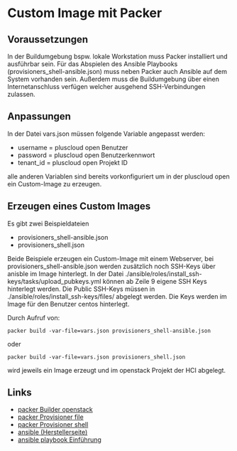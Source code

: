 # Custom Image mit Packer

## Voraussetzungen
In der Buildumgebung bspw. lokale Workstation muss Packer installiert und ausführbar sein. Für das Abspielen des Ansible Playbooks (provisioners_shell-ansible.json) muss neben Packer auch Ansible auf dem System vorhanden sein. Außerdem muss die Buildumgebung über einen Internetanschluss verfügen welcher ausgehend SSH-Verbindungen zulassen.

## Anpassungen
In der Datei vars.json müssen folgende Variable angepasst werden:

- username = pluscloud open Benutzer
- password = pluscloud open Benutzerkennwort
- tenant_id = pluscloud open Projekt ID

alle anderen Variablen sind bereits vorkonfiguriert um in der pluscloud open ein Custom-Image zu erzeugen.

## Erzeugen eines Custom Images
Es gibt zwei Beispieldateien 

- provisioners_shell-ansible.json 
- provisioners_shell.json 

Beide Beispiele erzeugen ein Custom-Image mit einem Webserver, bei provisioners_shell-ansible.json werden zusätzlich noch SSH-Keys über anisble im Image hinterlegt. In der Datei ./ansible/roles/install_ssh-keys/tasks/upload_pubkeys.yml können ab Zeile 9 eigene SSH Keys hinterlegt werden. Die Public SSH-Keys müssen in ./ansible/roles/install_ssh-keys/files/ abgelegt werden. Die Keys werden im Image für den Benutzer centos hinterlegt.

Durch Aufruf von:

```
packer build -var-file=vars.json provisioners_shell-ansible.json 
```
oder

```
packer build -var-file=vars.json provisioners_shell.json 
```
 wird jeweils ein Image erzeugt und im openstack Projekt der HCI abgelegt.

## Links

- [packer Builder openstack](https://www.packer.io/docs/builders/openstack)
- [packer Provisioner file](https://www.packer.io/docs/provisioners/file)
- [packer Provisioner shell](https://www.packer.io/docs/provisioners/shell)
- [ansible (Herstellerseite)](https://www.ansible.com/)
- [ansible playbook Einführung](https://docs.ansible.com/ansible/latest/user_guide/playbooks_intro.html)